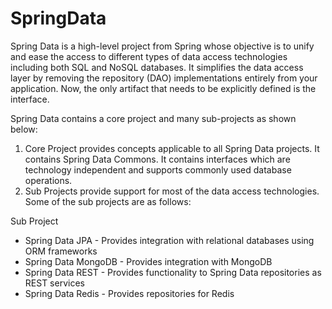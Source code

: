# SpringData
Spring Data is a high-level project from Spring whose objective is to unify and ease the access to different types of data access technologies including both SQL and NoSQL databases. It simplifies the data access layer by removing the repository (DAO) implementations entirely from your application. Now, the only artifact that needs to be explicitly defined is the interface. 

Spring Data contains a core project and many sub-projects as shown below:

1. Core Project provides concepts applicable to all Spring Data projects. It contains Spring Data Commons. It contains interfaces which are technology independent and supports commonly used database operations.
2. Sub Projects provide support for most of the data access technologies. Some of the sub projects are as follows:

Sub Project	           
* Spring Data JPA	      -    Provides integration with relational databases using ORM frameworks
* Spring Data MongoDB	  -    Provides integration with MongoDB
* Spring Data REST	    -    Provides functionality to Spring Data repositories as REST services
* Spring Data Redis	    -    Provides repositories for Redis
